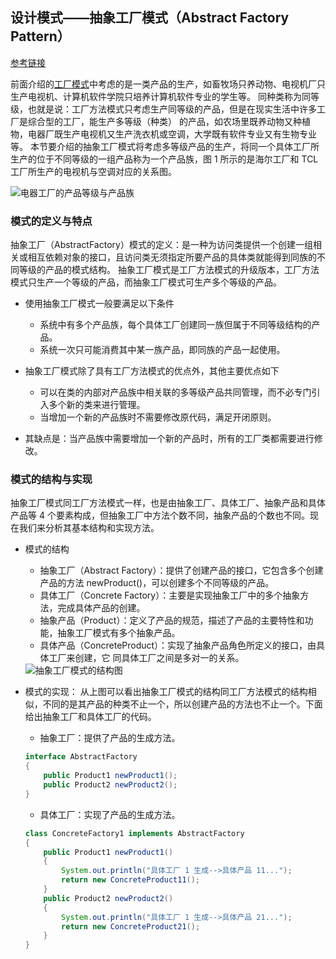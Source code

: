 ## 设计模式——抽象工厂模式（Abstract Factory Pattern）

[参考链接](http://c.biancheng.net/view/1351.html)

前面介绍的[工厂模式](/java/设计模式-工厂模式.md)中考虑的是一类产品的生产，如畜牧场只养动物、电视机厂只生产电视机、计算机软件学院只培养计算机软件专业的学生等。
同种类称为同等级，也就是说：工厂方法模式只考虑生产同等级的产品，但是在现实生活中许多工厂是综合型的工厂，能生产多等级（种类） 的产品，如农场里既养动物又种植物，电器厂既生产电视机又生产洗衣机或空调，大学既有软件专业又有生物专业等。
本节要介绍的抽象工厂模式将考虑多等级产品的生产，将同一个具体工厂所生产的位于不同等级的一组产品称为一个产品族，图 1 所示的是海尔工厂和 TCL 工厂所生产的电视机与空调对应的关系图。

<img src="https://i.ibb.co/qNGT76Q/image.png" alt="电器工厂的产品等级与产品族">

### 模式的定义与特点
抽象工厂（AbstractFactory）模式的定义：是一种为访问类提供一个创建一组相关或相互依赖对象的接口，且访问类无须指定所要产品的具体类就能得到同族的不同等级的产品的模式结构。
抽象工厂模式是工厂方法模式的升级版本，工厂方法模式只生产一个等级的产品，而抽象工厂模式可生产多个等级的产品。

* 使用抽象工厂模式一般要满足以下条件
  * 系统中有多个产品族，每个具体工厂创建同一族但属于不同等级结构的产品。
  * 系统一次只可能消费其中某一族产品，即同族的产品一起使用。

* 抽象工厂模式除了具有工厂方法模式的优点外，其他主要优点如下
  * 可以在类的内部对产品族中相关联的多等级产品共同管理，而不必专门引入多个新的类来进行管理。
  * 当增加一个新的产品族时不需要修改原代码，满足开闭原则。

* 其缺点是：当产品族中需要增加一个新的产品时，所有的工厂类都需要进行修改。

### 模式的结构与实现
抽象工厂模式同工厂方法模式一样，也是由抽象工厂、具体工厂、抽象产品和具体产品等 4 个要素构成，但抽象工厂中方法个数不同，抽象产品的个数也不同。现在我们来分析其基本结构和实现方法。
* 模式的结构
    * 抽象工厂（Abstract Factory）：提供了创建产品的接口，它包含多个创建产品的方法 newProduct()，可以创建多个不同等级的产品。
    * 具体工厂（Concrete Factory）：主要是实现抽象工厂中的多个抽象方法，完成具体产品的创建。
    * 抽象产品（Product）：定义了产品的规范，描述了产品的主要特性和功能，抽象工厂模式有多个抽象产品。
    * 具体产品（ConcreteProduct）：实现了抽象产品角色所定义的接口，由具体工厂来创建，它 同具体工厂之间是多对一的关系。
    <img src="https://i.ibb.co/YN5K0w8/image.png" alt="抽象工厂模式的结构图">

* 模式的实现：
从上图可以看出抽象工厂模式的结构同工厂方法模式的结构相似，不同的是其产品的种类不止一个，所以创建产品的方法也不止一个。下面给出抽象工厂和具体工厂的代码。
  * 抽象工厂：提供了产品的生成方法。
  ```java
  interface AbstractFactory
  {
      public Product1 newProduct1();
      public Product2 newProduct2();
  }
  ```
  * 具体工厂：实现了产品的生成方法。
  ```java
  class ConcreteFactory1 implements AbstractFactory
  {
      public Product1 newProduct1()
      {
          System.out.println("具体工厂 1 生成-->具体产品 11...");
          return new ConcreteProduct11();
      }
      public Product2 newProduct2()
      {
          System.out.println("具体工厂 1 生成-->具体产品 21...");
          return new ConcreteProduct21();
      }
  }
  ```
